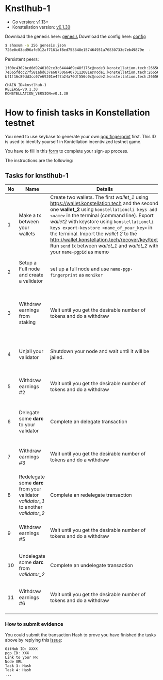 # Knstlhub-1

- Go version: [v1.13+](https://golang.org/dl/)
- Konstellation version: [v0.1.30](https://github.com/konstellation/konstellation/releases)

Download the genesis here: [genesis](https://raw.githubusercontent.com/Konstellation/testnet/master/knstlhub-1/genesis.json)
Download the config here: [config](https://raw.githubusercontent.com/Konstellation/testnet/master/knstlhub-1/config.toml)

```bash
$ shasum -a 256 genesis.json
726e0c03ad96afd012af7161af8ed753348e157464951a76830733e7eb49879e  -
```

Persistent peers:

```
1f00c4302bcd6d9240102ce3c6444469e48f176c@node3.konstellation.tech:26656
7e565fdcc27f581abd637e68750664073112081e@node1.konstellation.tech:26656
bf1f16c89dd3cc07e69201e4f7a24a70df556c0c@node2.konstellation.tech:26656
```
```
CHAIN_ID=knstlhub-1
RELEASE=v0.1.30
KONSTELLATION_VERSION=v0.1.30
```

# How to finish tasks in Konstellation testnet

You need to use keybase to generate your own [pgp fingerprint](https://github.com/Konstellation/testnet/blob/master/How%20to%20use%20keybase.md) first. This ID is used to identify yourself in Kontellation incentivized  testnet game. 

You have to fill in this [form](https://forms.gle/L1n9bacVSxEJm8GF9) to complete your sign-up process. 

The instructions are the following: 

## Tasks for knstlhub-1


 | No   | Name                                           | Details                                                      | Criteria                                                     | Reward  |
  | ---- | ---------------------------------------------- | ------------------------------------------------------------ | ------------------------------------------------------------ | ------- |
  | 1    | Make a tx between your wallets | Create two wallets. The first *wallet_1* using https://wallet.konstellation.tech and the second one **wallet_2** using `konstellationcli keys add <name>` in the terminal (command line). Export *wallet2* with keystore using `konstellationcli keys export-keystore <name_of_your_key>` in the terminal. Import the *wallet 2* to the http://wallet.konstellation.tech/recover/key/text. Run `send` tx between *wallet_1* and *wallet_2* with your `name-pgpid` as memo | Submit two addresses, tx hash | 50 darc |
  | 2   | Setup a Full node and create a validator                             | set up a full node and use `name-pgp-fingerprint` as `moniker` | Submit your IP and the team could check the configuration of your node | 50 darc |
  | 3   | Withdraw earnings from staking          | Wait until you get the desirable number of tokens and do a withdraw    | Run `withdraw`  transaction with your `name-pgpid` as memo. Submit tx hash and the team could verify the details of transaction | 50 darc |
  | 4   | Unjail your validator      | Shutdown your node and wait until it will be jailed.                            | Run `unjail` transaction with your `name-pgpid` as memo. Submit your transaction hash | 50 darc |
  | 5   | Withdraw earnings #2          | Wait until you get the desirable number of tokens and do a withdraw    | Run `withdraw`  transaction with your `name-pgpid` as memo. Submit tx hash | 50 darc |
  | 6   | Delegate some **darc** to your validator      | Complete an delegate transaction                           | Run `delegate`transaction with your `name-pgpid` as memo. Submit your transaction hash | 50 iris |  
  | 7   | Withdraw earnings #3          | Wait until you get the desirable number of tokens and do a withdraw    | Run `withdraw`  transaction with your `name-pgpid` as memo. Submit tx hash | 50 darc |
  | 8   | Redelegate some **darc** from your validator *validator_1* to another *validator_2*           |  Complete an redelegate transaction          | Run `redelegate begin`  transaction with your `name-pgpid` as memo. Submit tx hash | 50 darc |
  | 9   | Withdraw earnings #5          | Wait until you get the desirable number of tokens and do a withdraw    | Run `withdraw`  transaction with your `name-pgpid` as memo. Submit tx hash | 50 darc |
  | 10  | Undelegate some **darc** from *validator_2*           |  Complete an undelegate transaction          | Run `begin_unbond`  transaction with your `name-pgpid` as memo. Submit tx hash | 50 darc |*           |  Complete an redelegate transaction          | Run `redelegate begin`  transaction with your `name-pgpid` as memo. Submit tx hash | 50 darc |
  | 11   | Withdraw earnings #6          | Wait until you get the desirable number of tokens and do a withdraw    | Run `withdraw`  transaction with your `name-pgpid` as memo. Submit tx hash | 50 darc |
  
### How to submit evidence

You could submit the transaction Hash to prove you have finished the tasks above by replying this [issue](https://github.com/konstellation/testnet/issues/1):

```
GitHub ID: XXXX
pgp ID: XXX
Link to your PR
Node URL
Task 3: Hash
Task 4: Hash
...
```
